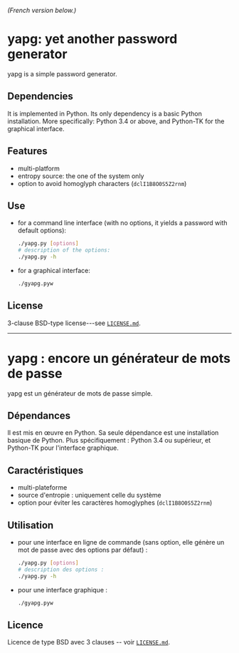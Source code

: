 <!-- -*- coding: utf-8 -*- -->

*(French version below.)*

yapg: yet another password generator
====================================

yapg is a simple password generator.

Dependencies
------------

It is implemented in Python. Its only dependency is a basic Python
installation. More specifically: Python 3.4 or above, and Python-TK for
the graphical interface.

Features
--------

-   multi-platform
-   entropy source: the one of the system only
-   option to avoid homoglyph characters (`dclI1B8O0S5Z2rnm`)

Use
---

-   for a command line interface (with no options, it yields a password
    with default options):
    ```bash
    ./yapg.py [options]
    # description of the options:
    ./yapg.py -h
    ```
-   for a graphical interface:
    ```bash
    ./gyapg.pyw
    ```

License
-------

3-clause BSD-type license---see [`LICENSE.md`][1].

------------------------------------------------------------------------

yapg : encore un générateur de mots de passe
============================================

yapg est un générateur de mots de passe simple.

Dépendances
-----------

Il est mis en œuvre en Python. Sa seule dépendance est une installation
basique de Python. Plus spécifiquement : Python 3.4 ou supérieur, et
Python-TK pour l'interface graphique.

Caractéristiques
----------------

-   multi-plateforme
-   source d'entropie : uniquement celle du système
-   option pour éviter les caractères homoglyphes (`dclI1B8O0S5Z2rnm`)

Utilisation
-----------

-   pour une interface en ligne de commande (sans option, elle génère un
    mot de passe avec des options par défaut) :
    ```bash
    ./yapg.py [options]
    # description des options :
    ./yapg.py -h
    ```
-   pour une interface graphique :
    ```bash
    ./gyapg.pyw
    ```

Licence
-------

Licence de type BSD avec 3 clauses -- voir [`LICENSE.md`][1].

[1]: LICENSE.md

